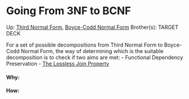 # Going From 3NF to BCNF

Up: [Third Normal Form](third_normal_form), [Boyce-Codd Normal Form](boyce-codd_normal_form)
Brother(s):
TARGET DECK

For a set of possible decompositions from Third Normal Form to Boyce-Codd Normal Form, the way of determining which is the suitable decomposition is to check if two aims are met:
	- Functional Dependency Preservation
	- [The Lossless Join Property](the_lossless_join_property)



































#### Why:
#### How:










